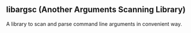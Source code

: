 ## libargsc (Another Arguments Scanning Library)

A library to scan and parse command line arguments in convenient way.
